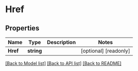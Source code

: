 # Href

## Properties

Name | Type | Description | Notes
------------ | ------------- | ------------- | -------------
**Href** | **string** |  | [optional] [readonly] 

[[Back to Model list]](../README.md#documentation-for-models) [[Back to API list]](../README.md#documentation-for-api-endpoints) [[Back to README]](../README.md)


